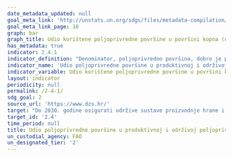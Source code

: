 ```yaml
---
date_metadata_updated: null
goal_meta_link: 'http://unstats.un.org/sdgs/files/metadata-compilation/Metadata-Goal-2.pdf'
goal_meta_link_page: 10
graph: bar
graph_title: Udio korištene poljoprivredne površine u površini kopna (uključujući unutarnje vode) (%)
has_metadata: true
indicator: 2.4.1
indicator_definition: "Denominator, poljoprivredno površina, dobro je poznat i uspostavljen pokazatelj koji prikupljaju statistička tijela u zemljama i kompiliraju se na međunarodnoj razini putem upitnika FAO-a. Ti su podaci dostupni u FAO-inoj bazi podataka FAOSTAT. Numerator bilježi tri dimenzije održive proizvodnje: ekološka, ekonomska i društvena. Mjerni instrument istraživanja gospodarstva omogućit će zemljama fleksibilnost da identificiraju pitanja vezana uz održivost koja su najrelevantnija za prioritete / izazove unutar te tri dimenzije. Zemljište pod produktivnom i održivom poljoprivredom bit će ona poljoprivredna gospodarstva koja zadovoljavaju pokazatelje odabrane u sve tri dimenzije."
indicator_name: 'Udio poljoprivredne površine u produktivnoj i održivoj poljoprivredi'
indicator_variable: Udio korištene poljoprivredne površine u površini kopna (uključujući unutarnje vode) (%)
layout: indicator
periodicity: null
permalink: /2-4-1/
sdg_goal: 2
source_url: 'https://www.dzs.hr/'
target: "Do 2030. godine osigurati održive sustave proizvodnje hrane i razviti  prilagodljivu poljoprivrednu praksu koja povećavaju proizvodost i proizvodnju, a koja pomaže u očuvanju ekosustava te jačaju sposobnosti prilagodbe klimatskim promjenama, ekstremnim vremenskim uvjetima, sušama, poplavama i drugim prirodnim katastrofama,a koja ujedno  postupno poboljšava kvalitetu zemljišta i tla"
target_id: '2.4'
time_period: null
title: Udio poljoprivredne površine u produktivnoj i održivoj poljoprivredi
un_custodial_agency: FAO
un_designated_tier: '2'
---
```

